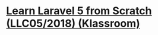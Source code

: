 # [Learn Laravel 5 from Scratch (LLC05/2018) (Klassroom)](https://youtube.com/playlist?list=PL1AXcfXimFRF3qKaLqp_N6jSHKqHjgKDI&si=8LMf-ntV6KSXWLMh)
